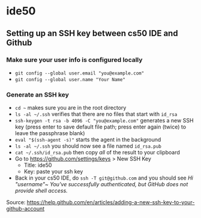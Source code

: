 # ide50

## Setting up an SSH key between cs50 IDE and Github

### Make sure your user info is configured locally
* `git config --global user.email "you@example.com"`
* `git config --global user.name "Your Name"`

### Generate an SSH key
* `cd ~` makes sure you are in the root directory
* `ls -al ~/.ssh` verifies that there are no files that start with `id_rsa`
* `ssh-keygen -t rsa -b 4096 -C "you@example.com"` generates a new SSH key (press enter to save default file path; press enter again (twice) to leave the passphrase blank)
* `eval "$(ssh-agent -s)"` starts the agent in the background
* `ls -al ~/.ssh` you should now see a file named `id_rsa.pub`
* `cat ~/.ssh/id_rsa.pub` then copy _all_ of the result to your clipboard
* Go to https://github.com/settings/keys > New SSH Key
  * Title: ide50
  * Key: paste your ssh key
* Back in your cs50 IDE, do `ssh -T git@github.com` and you should see *Hi "username"~ You've successfully authenticated, but GitHub does not provide shell access.*

Source: https://help.github.com/en/articles/adding-a-new-ssh-key-to-your-github-account